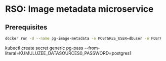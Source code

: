 # RSO: Image metadata microservice

## Prerequisites

```bash
docker run -d --name pg-image-metadata -e POSTGRES_USER=dbuser -e POSTGRES_PASSWORD=postgres -e POSTGRES_DB=image-metadata -p 5432:5432 postgres:12
```


kubectl create secret generic pg-pass --from-literal=KUMULUZEE_DATASOURCES0_PASSWORD=postgres1